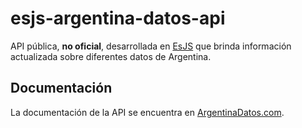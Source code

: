 # esjs-argentina-datos-api

API pública, **no oficial**, desarrollada en [EsJS](https://es.js.org/) que brinda información actualizada sobre diferentes datos de Argentina.

## Documentación

La documentación de la API se encuentra en [ArgentinaDatos.com](https://argentinadatos.com/).

